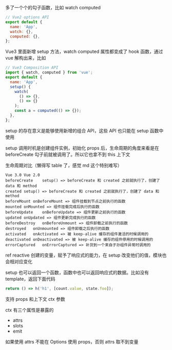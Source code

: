 多了一个个的勾子函数，比如 watch computed

```js
// Vue2 options API
export default {
  name: 'App',
  watch: {},
  computed: {},
};
```

Vue3 里面新增 setup 方法，watch computed 属性都变成了 hook 函数，通过 vue 解构出来，比如

```js
// Vue3 Composition API
import { watch, computed } from 'vue';
export default {
  name: 'App',
  setup() {
    watch(
      () => {},
      () => {}
    );
    const a = computed(() => {});
  },
};
```

setup 的存在意义是能够使用新增的组合 API，这些 API 也只能在 setup 函数中使用

setup 调用时机是创建组件实例，初始化 props 后，生命周期的角度来看是在 beforeCreate 勾子前就被调用了。所以它也拿不到 this 上下文

生命周期对比（懒得写 table 了，感觉 md 这个特别难写）

```
Vue 3.0	Vue 2.0
beforeCreate	setup() => beforeCreate 和 created 之前就执行了，创建了 data 和 method
created	setup() => beforeCreate 和 created 之前就执行了，创建了 data 和 method
beforeMount	onBeforeMount => 组件挂载到节点之前执行的函数
mounted	onMounted => 组件挂载完成后执行的函数
beforeUpdate	onBeforeUpdate => 组件更新之前执行的函数
updated	onUpdated => 组件更新完成执行的函数
beforeDestroy	onBeforeUnmount => 组件卸载之前执行的函数
destroyed	onUnmounted => 组件卸载之后执行的函数
activated	onActivated => 被 keep-alive 缓存的组件激活的时候调用的
deactivated	onDeactivated => 被 keep-alive 缓存的组件停用的时候调用的
errorCaptured	onErrorCaptured => 补货到一个来自子孙组件异常时调用的
```

ref reactive 创建的变量，赋予了响应式的能力，在 setup 改变他们的值，模块也会相对应变化

setup 也可以返回一个函数，函数中也可以返回响应式的数据。比如没有 template，返回下面代码

```js
return () => h('h1', [count.value, state.foo]);
```

支持 props 和上下文 ctx 参数

ctx 有三个属性是暴露的

- attrs
- slots
- emit

如果使用 attrs 不能在 Options 使用 props，否则 attrs 取不到变量
